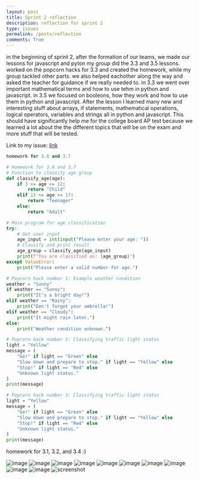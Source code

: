 ```yaml
---
layout: post
title: Sprint 2 reflection
description: reflection for sprint 2
type: issues
permalink: /posts/reflection
comments: True
---
```


in the beginning of sprint 2, after the formation of our teams, we made our lessons for javascript and pyton my group did the 3.3 and 3.5 lessons.  worked on the popcorn hacks for 3.3 and created the homework, while my group tackled other parts. we also helped eachother along the way and asked the teacher for guidance if we really needed to. in 3.3 we went over important mathematical terms and how to use tehm in python and javascript. in 3.5 we focused on booleons, how they work and how to use them in python and javascript. After the lesson I learned many new and interesting stuff about arrays, if statements, mathematical operations, logical operators, variables and strings all in python and javascript. This should have significantly help me for the college board AP test because we learned a lot about the the different topics that will be on the exam and more stuff that will be tested.

Link to my issue: [link](https://github.com/Ahmadimran2009/Ahmad_2026/issues/3#issue-2582284404)


```python
homework for 3.6 and 3.7

# Homework for 3.6 and 3.7
# Function to classify age group
def classify_age(age):
    if 3 <= age <= 12:
        return "Child"
    elif 13 <= age <= 17:
        return "Teenager"
    else:
        return "Adult"

# Main program for age classification
try:
    # Get user input
    age_input = int(input("Please enter your age: "))
    # Classify and print result
    age_group = classify_age(age_input)
    print(f"You are classified as: {age_group}")
except ValueError:
    print("Please enter a valid number for age.")

# Popcorn hack number 1: Example weather condition
weather = "Sunny"
if weather == "Sunny":
    print("It's a bright day!")
elif weather == "Rainy":
    print("Don't forget your umbrella!")
elif weather == "Cloudy":
    print("It might rain later.")
else:
    print("Weather condition unknown.")

# Popcorn hack number 3: Classifying traffic light status
light = "Yellow"
message = (
    "Go!" if light == "Green" else
    "Slow down and prepare to stop." if light == "Yellow" else
    "Stop!" if light == "Red" else
    "Unknown light status."
)
print(message)

# Popcorn hack number 3: Classifying traffic light status
light = "Yellow"
message = (
    "Go!" if light == "Green" else
    "Slow down and prepare to stop." if light == "Yellow" else
    "Stop!" if light == "Red" else
    "Unknown light status."
)
print(message)

```

homework for 3.1, 3.2, and 3.4 :)

![image](../images/Screenshot2024-10-07143458.png)
![image](../images/Screenshot2024-10-09205114.png)
![image](../images/Screenshot2024-10-09205127.png)
![image](../images/Screenshot2024-10-09205147.png)
![image](../images/Screenshot2024-10-09205158.png)
![image](../images/Screenshot2024-10-15133044.png)
![image](../images/Screenshot2024-10-15133059.png)
![image](../images/Screenshot2024-10-15133110.png)
![image](../images/Screenshot2024-10-15133116.png)
![image](../images/Screenshot2024-10-09205114.png)
<img src="../images/notebooks/Screenshot 2024-10-09 205114.png" alt="screenshot">
